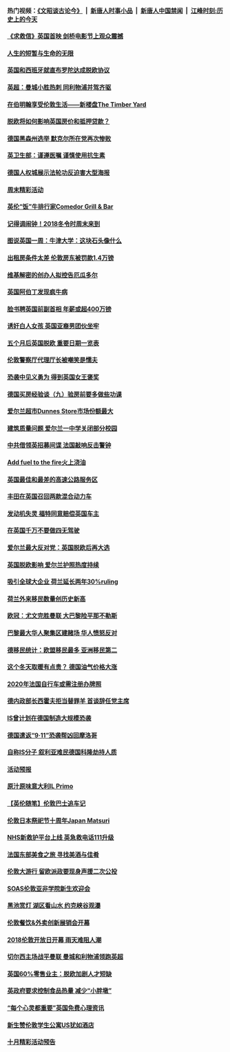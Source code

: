#### 热门视频：[《文昭谈古论今》](https://github.com/gfw-breaker/wenzhao/blob/master/README.md?t=10310033) &nbsp;|&nbsp; [新唐人时事小品](https://github.com/gfw-breaker/ntdtv-comedy/blob/master/README.md?t=10310033) &nbsp;|&nbsp; [新唐人中国禁闻](https://github.com/gfw-breaker/ntdtv-news/blob/master/README.md?t=10310033) &nbsp;|&nbsp; [江峰时刻:历史上的今天](https://github.com/gfw-breaker/today-in-history/blob/master/README.md?t=10310033) 

#### [《求救信》英国首映 剑桥电影节上观众震撼](../pages/nsc974/n10818392.md?t=10310033) 

#### [人生的短暂与生命的无限](../pages/nsc974/n10818124.md?t=10310033) 

#### [英国和西班牙就直布罗陀达成脱欧协议](../pages/nsc974/n10818119.md?t=10310033) 

#### [英超：曼城小胜热刺 同利物浦并驾齐驱](../pages/nsc974/n10817243.md?t=10310033) 

#### [在伯明翰享受伦敦生活——新楼盘The Timber Yard](../pages/nsc974/n10816517.md?t=10310033) 

#### [脱欧将如何影响英国房价和抵押贷款？](../pages/nsc974/n10816491.md?t=10310033) 

#### [德国黑森州选举 默克尔所在党再次惨败](../pages/nsc974/n10814355.md?t=10310033) 

#### [英卫生部：谨遵医嘱 谨慎使用抗生素](../pages/nsc974/n10814251.md?t=10310033) 

#### [德国人权城展示法轮功反迫害大型海报](../pages/nsc974/n10813515.md?t=10310033) 

#### [周末精彩活动](../pages/nsc974/n10813060.md?t=10310033) 

#### [英伦“饭”牛排行家Comedor Grill & Bar](../pages/nsc974/n10813052.md?t=10310033) 

#### [记得调闹钟！2018冬令时周末来到](../pages/nsc974/n10813042.md?t=10310033) 

#### [图说英国一周：牛津大学：这块石头像什么](../pages/nsc974/n10813028.md?t=10310033) 

#### [出租房条件太差 伦敦房东被罚款1.4万镑](../pages/nsc974/n10813024.md?t=10310033) 

#### [维基解密的创办人拟控告厄瓜多尔](../pages/nsc974/n10813022.md?t=10310033) 

#### [英国阿伯丁发现疯牛病](../pages/nsc974/n10813015.md?t=10310033) 

#### [脸书聘英国前副首相 年薪或超400万镑](../pages/nsc974/n10813003.md?t=10310033) 

#### [诱奸白人女孩 英国亚裔男团伙坐牢](../pages/nsc974/n10812999.md?t=10310033) 

#### [五个月后英国脱欧 重要日期一览表](../pages/nsc974/n10812997.md?t=10310033) 

#### [伦敦警察厅代理厅长被嘲笑是懦夫](../pages/nsc974/n10812994.md?t=10310033) 

#### [恐袭中见义勇为 得到英国女王褒奖](../pages/nsc974/n10812990.md?t=10310033) 

#### [德国买房经验谈（九）验房前要多做些功课](../pages/nsc974/n10810647.md?t=10310033) 

#### [爱尔兰超市Dunnes Store市场份额最大](../pages/nsc974/n10810621.md?t=10310033) 

#### [建筑质量问题 爱尔兰一中学关闭部分校园](../pages/nsc974/n10810599.md?t=10310033) 

#### [中共借领英招募间谍 法国敲响反击警钟](../pages/nsc974/n10808700.md?t=10310033) 

#### [Add fuel to the fire火上浇油](../pages/nsc974/n10808877.md?t=10310033) 

#### [英国最佳和最差的高速公路服务区](../pages/nsc974/n10808870.md?t=10310033) 

#### [丰田在英国召回两款混合动力车](../pages/nsc974/n10808859.md?t=10310033) 

#### [发动机失灵 福特同意赔偿英国车主](../pages/nsc974/n10808842.md?t=10310033) 

#### [在英国千万不要做四无驾驶](../pages/nsc974/n10808828.md?t=10310033) 

#### [爱尔兰最大反对党：英国脱欧后再大选](../pages/nsc974/n10808028.md?t=10310033) 

#### [英国脱欧影响 爱尔兰护照热度持续](../pages/nsc974/n10808001.md?t=10310033) 

#### [吸引全球大企业 荷兰延长两年30%ruling](../pages/nsc974/n10807940.md?t=10310033) 

#### [荷兰外来移民数量创历史新高](../pages/nsc974/n10807850.md?t=10310033) 

#### [欧冠：尤文完胜曼联 大巴黎险平那不勒斯](../pages/nsc974/n10806938.md?t=10310033) 

#### [巴黎最大华人聚集区建赌场 华人愤怒反对](../pages/nsc974/n10805445.md?t=10310033) 

#### [德移民统计：欧盟移民最多 亚洲移民第二](../pages/nsc974/n10805377.md?t=10310033) 

#### [这个冬天取暖有点贵？ 德国油气价格大涨](../pages/nsc974/n10805323.md?t=10310033) 

#### [2020年法国自行车或需注册办牌照](../pages/nsc974/n10805517.md?t=10310033) 

#### [德内政部长西霍夫拒当替罪羊 首谈辞任党主席](../pages/nsc974/n10805185.md?t=10310033) 

#### [IS曾计划在德国制造大规模恐袭](../pages/nsc974/n10803787.md?t=10310033) 

#### [德国遣返“9·11”恐袭帮凶回摩洛哥](../pages/nsc974/n10803883.md?t=10310033) 

#### [自称IS分子 叙利亚难民德国科隆劫持人质](../pages/nsc974/n10803842.md?t=10310033) 

#### [活动预报](../pages/nsc974/n10803032.md?t=10310033) 

#### [原汁原味意大利IL Primo](../pages/nsc974/n10802970.md?t=10310033) 

#### [【英伦随笔】伦敦巴士追车记](../pages/nsc974/n10802956.md?t=10310033) 

#### [伦敦日本祭祀节十周年Japan Matsuri](../pages/nsc974/n10802926.md?t=10310033) 

#### [NHS新救护平台上线 英急救电话111升级](../pages/nsc974/n10802902.md?t=10310033) 

#### [法国东部美食之旅 寻找美酒与佳肴](../pages/nsc974/n10801640.md?t=10310033) 

#### [伦敦大游行 留欧派政要现身声援二次公投](../pages/nsc974/n10801279.md?t=10310033) 

#### [SOAS伦敦亚非学院新生欢迎会](../pages/nsc974/n10800385.md?t=10310033) 

#### [黑池赏灯 湖区看山水 约克峡谷观瀑](../pages/nsc974/n10800379.md?t=10310033) 

#### [伦敦餐饮&外卖创新展销会开幕](../pages/nsc974/n10800370.md?t=10310033) 

#### [2018伦敦开放日开幕 雨天难阻人潮](../pages/nsc974/n10800357.md?t=10310033) 

#### [切尔西主场战平曼联 曼城和利物浦领跑英超](../pages/nsc974/n10799387.md?t=10310033) 

#### [英国60%零售业主：脱欧加剧人才短缺](../pages/nsc974/n10798814.md?t=10310033) 

#### [英政府要求控制食品热量 减少“小胖墩”](../pages/nsc974/n10798915.md?t=10310033) 

#### [“每个心灵都重要”英国免费心理资讯](../pages/nsc974/n10798906.md?t=10310033) 

#### [新生赞伦敦学生公寓US犹如酒店](../pages/nsc974/n10798881.md?t=10310033) 

#### [十月精彩活动预告](../pages/nsc974/n10798869.md?t=10310033) 

